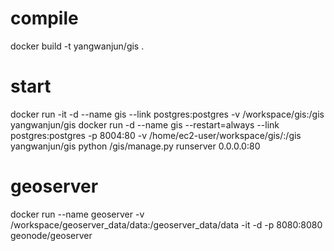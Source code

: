 # compile
docker build -t yangwanjun/gis .
# start
docker run -it -d --name gis --link postgres:postgres -v /workspace/gis:/gis yangwanjun/gis
docker run -d --name gis --restart=always --link postgres:postgres -p 8004:80 -v /home/ec2-user/workspace/gis/:/gis yangwanjun/gis python /gis/manage.py runserver 0.0.0.0:80
# geoserver
docker run --name geoserver -v /workspace/geoserver_data/data:/geoserver_data/data -it -d -p 8080:8080 geonode/geoserver
